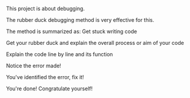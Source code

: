This project is about debugging.

The rubber duck debugging method is very effective for this.

The method is summarized as:
Get stuck writing code

Get your rubber duck and explain the overall process or aim of your code

Explain the code line by line and its function

Notice the error made!

You've identified the error, fix it! 

You're done! Congratulate yourself!
